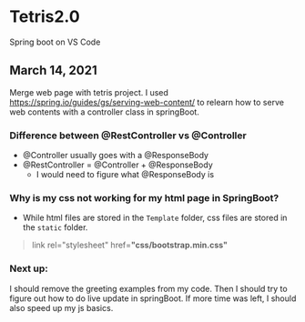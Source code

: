# Tetris2.0
 Spring boot on VS Code
 
## March 14, 2021
Merge web page with tetris project.
I used https://spring.io/guides/gs/serving-web-content/ to relearn how to serve web contents with a controller class in springBoot. 
### Difference between @RestController vs @Controller
- @Controller usually goes with a @ResponseBody
- @RestController = @Controller + @ResponseBody
    - I would need to figure what @ResponseBody is 
### Why is my css not working for my html page in SpringBoot?
- While html files are stored in the ``Template`` folder, css files are stored in the ``static`` folder. 

> link rel="stylesheet" href=**"css/bootstrap.min.css"**
### Next up:
I should remove the greeting examples from my code. Then I should try to figure out how to do live update in springBoot. If more time was left, I should also speed up my js basics. 
